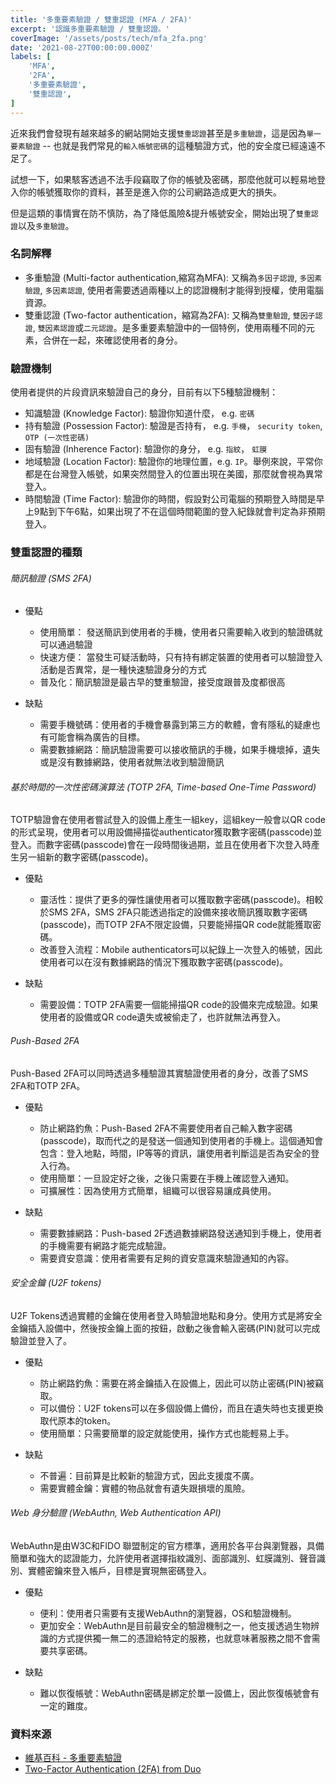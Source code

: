 ```yaml
---
title: '多重要素驗證 / 雙重認證 (MFA / 2FA)'
excerpt: '認識多重要素驗證 / 雙重認證。'
coverImage: '/assets/posts/tech/mfa_2fa.png'
date: '2021-08-27T00:00:00.000Z'
labels: [
    'MFA',
    '2FA',
    '多重要素驗證',
    '雙重認證',
]
---
```


近來我們會發現有越來越多的網站開始支援`雙重認證`甚至是`多重驗證`，這是因為`單一要素驗證` -- 也就是我們常見的`輸入帳號密碼`的這種驗證方式，他的安全度已經遠遠不足了。

試想一下，如果駭客透過不法手段竊取了你的帳號及密碼，那麼他就可以輕易地登入你的帳號獲取你的資料，甚至是進入你的公司網路造成更大的損失。

但是這類的事情實在防不慎防，為了降低風險&提升帳號安全，開始出現了`雙重認證`以及`多重驗證`。

### 名詞解釋

- 多重驗證 (Multi-factor authentication,縮寫為MFA): 又稱為`多因子認證`, `多因素驗證`, `多因素認證`, 使用者需要透過兩種以上的認證機制才能得到授權，使用電腦資源。
- 雙重認證 (Two-factor authentication，縮寫為2FA): 又稱為`雙重驗證`, `雙因子認證`, `雙因素認證`或`二元認證`。是多重要素驗證中的一個特例，使用兩種不同的元素，合併在一起，來確認使用者的身分。

### 驗證機制
使用者提供的片段資訊來驗證自己的身分，目前有以下5種驗證機制：

- 知識驗證 (Knowledge Factor): 驗證你知道什麼， e.g. `密碼`
- 持有驗證 (Possession Factor): 驗證是否持有， e.g. `手機`， `security token`, `OTP (一次性密碼)`
- 固有驗證 (Inherence Factor): 驗證你的身分， e.g. `指紋`， `虹膜`
- 地域驗證 (Location Factor): 驗證你的地理位置，e.g. `IP`。舉例來說，平常你都是在台灣登入帳號，如果突然間登入的位置出現在美國，那麼就會視為異常登入。
- 時間驗證 (Time Factor): 驗證你的時間，假設對公司電腦的預期登入時間是早上9點到下午6點，如果出現了不在這個時間範圍的登入紀錄就會判定為非預期登入。

### 雙重認證的種類

###### 簡訊驗證 (SMS 2FA)

- 優點
  - 使用簡單： 發送簡訊到使用者的手機，使用者只需要輸入收到的驗證碼就可以通過驗證
  - 快速方便： 當發生可疑活動時，只有持有綁定裝置的使用者可以驗證登入活動是否異常，是一種快速驗證身分的方式
  - 普及化：簡訊驗證是最古早的雙重驗證，接受度跟普及度都很高
  
- 缺點
  - 需要手機號碼：使用者的手機會暴露到第三方的軟體，會有隱私的疑慮也有可能會稱為廣告的目標。
  - 需要數據網路：簡訊驗證需要可以接收簡訊的手機，如果手機壞掉，遺失或是沒有數據網路，使用者就無法收到驗證簡訊

###### 基於時間的一次性密碼演算法 (TOTP 2FA, Time-based One-Time Password)
TOTP驗證會在使用者嘗試登入的設備上產生一組key，這組key一般會以QR code的形式呈現，使用者可以用設備掃描從authenticator獲取數字密碼(passcode)並登入。而數字密碼(passcode)會在一段時間後過期，並且在使用者下次登入時產生另一組新的數字密碼(passcode)。

- 優點
  - 靈活性：提供了更多的彈性讓使用者可以獲取數字密碼(passcode)。相較於SMS 2FA，SMS 2FA只能透過指定的設備來接收簡訊獲取數字密碼(passcode)，而TOTP 2FA不限定設備，只要能掃描QR code就能獲取密碼。
  - 改善登入流程：Mobile authenticators可以紀錄上一次登入的帳號，因此使用者可以在沒有數據網路的情況下獲取數字密碼(passcode)。

- 缺點
  - 需要設備：TOTP 2FA需要一個能掃描QR code的設備來完成驗證。如果使用者的設備或QR code遺失或被偷走了，也許就無法再登入。

###### Push-Based 2FA
Push-Based 2FA可以同時透過多種驗證其實驗證使用者的身分，改善了SMS 2FA和TOTP 2FA。

- 優點
  - 防止網路釣魚：Push-Based 2FA不需要使用者自己輸入數字密碼(passcode)，取而代之的是發送一個通知到使用者的手機上。這個通知會包含：登入地點，時間，IP等等的資訊，讓使用者判斷這是否為安全的登入行為。
  - 使用簡單：一旦設定好之後，之後只需要在手機上確認登入通知。
  - 可擴展性：因為使用方式簡單，組織可以很容易讓成員使用。

- 缺點
  - 需要數據網路：Push-based 2F透過數據網路發送通知到手機上，使用者的手機需要有網路才能完成驗證。
  - 需要資安意識：使用者需要有足夠的資安意識來驗證通知的內容。

###### 安全金鑰 (U2F tokens)
U2F Tokens透過實體的金鑰在使用者登入時驗證地點和身分。使用方式是將安全金鑰插入設備中，然後按金鑰上面的按鈕，啟動之後會輸入密碼(PIN)就可以完成驗證並登入了。

- 優點
  - 防止網路釣魚：需要在將金鑰插入在設備上，因此可以防止密碼(PIN)被竊取。
  - 可以備份：U2F tokens可以在多個設備上備份，而且在遺失時也支援更換取代原本的token。
  - 使用簡單：只需要簡單的設定就能使用，操作方式也能輕易上手。

- 缺點
  - 不普遍：目前算是比較新的驗證方式，因此支援度不廣。
  - 需要實體金鑰：實體的物品就會有遺失跟損壞的風險。

###### Web 身分驗證 (WebAuthn, Web Authentication API)
WebAuthn是由W3C和FIDO 聯盟制定的官方標準，適用於各平台與瀏覽器，具備簡單和強大的認證能力，允許使用者選擇指紋識別、面部識別、虹膜識別、聲音識別、實體密鑰來登入帳戶，目標是實現無密碼登入。

- 優點
  - 便利：使用者只需要有支援WebAuthn的瀏覽器，OS和驗證機制。
  - 更加安全：WebAuthn是目前最安全的驗證機制之一，他支援透過生物辨識的方式提供獨一無二的憑證給特定的服務，也就意味著服務之間不會需要共享密碼。

- 缺點  
  - 難以恢復帳號：WebAuthn密碼是綁定於單一設備上，因此恢復帳號會有一定的難度。

### 資料來源

- <a href='https://zh.wikipedia.org/wiki/%E5%A4%9A%E9%87%8D%E8%A6%81%E7%B4%A0%E9%A9%97%E8%AD%89' target="_blank">維基百科 - 多重要素驗證</a>
- <a href='https://duo.com/product/multi-factor-authentication-mfa/two-factor-authentication-2fa' target="_blank">Two-Factor Authentication (2FA) from Duo</a>
